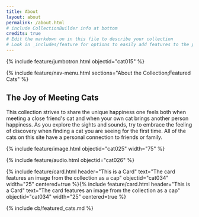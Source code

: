 ```yaml
---
title: About
layout: about
permalink: /about.html
# include CollectionBuilder info at bottom
credits: true
# Edit the markdown on in this file to describe your collection
# Look in _includes/feature for options to easily add features to the page
---
```


{% include feature/jumbotron.html objectid="cat015" %}

{% include feature/nav-menu.html sections="About the Collection;Featured Cats" %}

## The Joy of Meeting Cats

This collection strives to share the unique happiness one feels both when meeting a close friend's cat and when your own cat brings another person happiness. As you explore the sights and sounds, try to embrace the feeling of discovery when finding a cat you are seeing for the first time. All of the cats on this site have a personal connection to friends or family.

{% include feature/image.html objectid="cat025" width="75" %}

{% include feature/audio.html objectid="cat026" %}

{% include feature/card.html header="This is a Card" text="The card features an image from the collection as a cap" objectid="cat034" width="25" centered=true %}{% include feature/card.html header="This is a Card" text="The card features an image from the collection as a cap" objectid="cat034" width="25" centered=true %}

{% include cb/featured_cats.md %}
